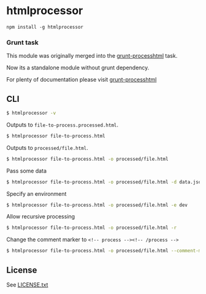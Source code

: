 # htmlprocessor

`npm install -g htmlprocessor`

### Grunt task

This module was originally merged into the [grunt-processhtml](http://github.com/dciccale/grunt-processhtml) task.

Now its a standalone module without grunt dependency.

For plenty of documentation please visit [grunt-processhtml](http://github.com/dciccale/grunt-processhtml)

## CLI

```bash
$ htmlprocessor -v
```

Outputs to `file-to-process.processed.html`.

```bash
$ htmlprocessor file-to-process.html
```

Outputs to `processed/file.html`.

```bash
$ htmlprocessor file-to-process.html -o processed/file.html
```

Pass some data

```bash
$ htmlprocessor file-to-process.html -o processed/file.html -d data.json
```

Specify an environment

```bash
$ htmlprocessor file-to-process.html -o processed/file.html -e dev
```

Allow recursive processing

```bash
$ htmlprocessor file-to-process.html -o processed/file.html -r
```

Change the comment marker to `<!-- process --><!-- /process -->`

```bash
$ htmlprocessor file-to-process.html -o processed/file.html --comment-marker process
```

## License
See [LICENSE.txt](https://raw.github.com/dciccale/node-htmlprocessor/master/LICENSE-MIT)
